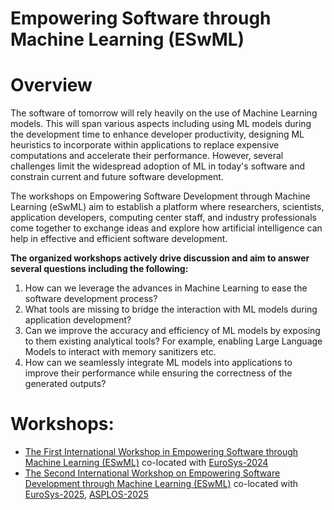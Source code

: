# Empowering Software through Machine Learning (ESwML)

# Overview
The software of tomorrow will rely heavily on the use of Machine Learning models. This will span various aspects including using ML models during the development time to enhance developer productivity, designing ML heuristics to incorporate within applications to replace expensive computations and accelerate their performance. However, several challenges limit the widespread adoption of ML in today's software and constrain current and future software development.

The workshops on Empowering Software Development through Machine Learning (eSwML) aim to establish a platform where researchers, scientists, application developers, computing center staff, and industry professionals come together to exchange ideas and explore how artificial intelligence can help in effective and efficient software development.

**The organized workshops actively drive discussion and aim to answer several questions including the following:**	
1. How can we leverage the advances in Machine Learning to ease the software development process?	
2. What tools are missing to bridge the interaction with ML models during application development?			
3. Can we improve the accuracy and efficiency of ML models by exposing to them existing analytical tools? For example, enabling Large Language Models to interact with memory sanitizers etc. 
4. How can we seamlessly integrate ML models into applications to improve their performance while ensuring the correctness of the generated outputs?

# Workshops: 
- [The First International Workshop in Empowering Software through Machine Learning (ESwML)](2024/2024.md) co-located with [EuroSys-2024](https://2024.eurosys.org/)
- [The Second International Workshop on Empowering Software Development through Machine Learning (ESwML)](2025/2025.md) co-located with [EuroSys-2025](https://2025.eurosys.org/index.html), [ASPLOS-2025](https://www.asplos-conference.org/asplos2025/)

